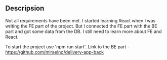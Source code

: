 ## Descripsion
Not all requirements have been met. I started learning React when I was writing the FE part of the project. But I connected the FE part with the BE part and got some data from the DB. I still need to learn more about FE and React.

To start the project use 'npm run start'.
Link to the BE part - https://github.com/miraelno/delivery-app-back